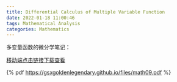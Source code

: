 ```yaml
---
title: Differential Calculus of Multiple Variable Function
date: 2022-01-18 11:00:46
tags: Mathematical Analysis 
categories: Mathematics 
---
```


多变量函数的微分学笔记：

<!--more-->

[移动端点击链接下载查看](https://gsxgoldenlegendary.github.io/files/math09.pdf)

{% pdf https://gsxgoldenlegendary.github.io/files/math09.pdf %}

